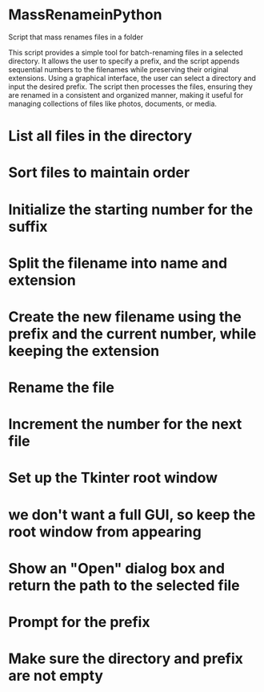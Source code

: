 # MassRenameinPython
 Script that mass renames files in a folder 


This script provides a simple tool for batch-renaming files in a selected directory. It allows the user to specify a prefix, and the script appends sequential numbers to the filenames while preserving their original extensions. Using a graphical interface, the user can select a directory and input the desired prefix. The script then processes the files, ensuring they are renamed in a consistent and organized manner, making it useful for managing collections of files like photos, documents, or media.


# List all files in the directory
# Sort files to maintain order
# Initialize the starting number for the suffix
# Split the filename into name and extension
# Create the new filename using the prefix and the current number, while keeping the extension
# Rename the file
# Increment the number for the next file
# Set up the Tkinter root window
# we don't want a full GUI, so keep the root window from appearing
# Show an "Open" dialog box and return the path to the selected file
# Prompt for the prefix
# Make sure the directory and prefix are not empty
